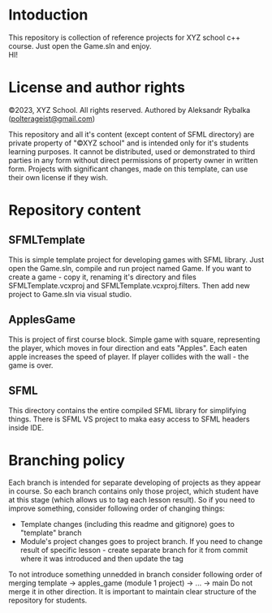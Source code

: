 # Intoduction
This repository is collection of reference projects for XYZ school c++ course.
Just open the Game.sln and enjoy. <br >
HI!

# License and author rights 
©2023, XYZ School. All rights reserved.
Authored by Aleksandr Rybalka (polterageist@gmail.com)

This repository and all it's content (except content of SFML directory) are private property of "©XYZ school" and is intended only for it's students learning purposes.
It cannot be distributed, used or demonstrated to third parties in any form without direct permissions of property owner in written form.
Projects with significant changes, made on this template, can use their own license if they wish.

# Repository content
## SFMLTemplate
This is simple template project for developing games with SFML library.
Just open the Game.sln, compile and run project named Game. If you want to create a game - copy it, renaming it's directory and files SFMLTemplate.vcxproj and SFMLTemplate.vcxproj.filters.
Then add new project to Game.sln via visual studio.

## ApplesGame
This is project of first course block. Simple game with square, representing the player, which moves in four direction and eats "Apples". Each eaten apple increases the speed of player.
If player collides with the wall - the game is over.

## SFML
This directory contains the entire compiled SFML library for simplifying things. There is SFML VS project to maka easy access to SFML headers inside IDE.

# Branching policy
Each branch is intended for separate developing of projects as they appear in course. So each branch contains only those project, which student have at this stage (which allows us to tag each lesson result).
So if you need to improve something, consider following order of changing things:
* Template changes (including this readme and gitignore) goes to "template" branch
* Module's project changes goes to project branch. If you need to change result of specific lesson - create separate branch for it from commit where it was introduced and then update the tag

To not introduce something unnedded in branch consider following order of merging
template -> apples_game (module 1 project) -> ... -> main
Do not merge it in other direction. It is important to maintain clear structure of the repository for students.


